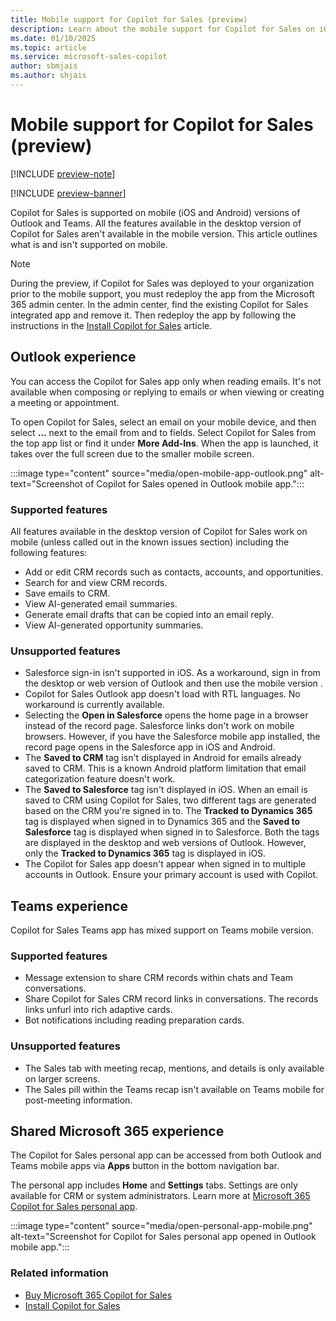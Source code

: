 ```yaml
---
title: Mobile support for Copilot for Sales (preview)
description: Learn about the mobile support for Copilot for Sales on iOS and Android versions of Outlook and Teams, including supported and unsupported features.
ms.date: 01/10/2025
ms.topic: article
ms.service: microsoft-sales-copilot
author: sbmjais
ms.author: shjais
---
```


# Mobile support for Copilot for Sales (preview)

[!INCLUDE [preview-note](~/../shared-content/shared/preview-includes/preview-note-d365.md)]

[!INCLUDE [preview-banner](~/../shared-content/shared/preview-includes/preview-banner.md)]

Copilot for Sales is supported on mobile (iOS and Android) versions of Outlook and Teams. All the features available in the desktop version of Copilot for Sales aren't available in the mobile version. This article outlines what is and isn't supported on mobile.

> [!NOTE]
> During the preview, if Copilot for Sales was deployed to your organization prior to the mobile support, you must redeploy the app from the Microsoft 365 admin center. In the admin center, find the existing Copilot for Sales integrated app and remove it. Then redeploy the app by following the instructions in the [Install Copilot for Sales](install-viva-sales.md) article.

## Outlook experience

You can access the Copilot for Sales app only when reading emails. It's not available when composing or replying to emails or when viewing or creating a meeting or appointment.

To open Copilot for Sales, select an email on your mobile device, and then select **...**  next to the email from and to fields. Select Copilot for Sales from the top app list or find it under **More Add-Ins**. When the app is launched, it takes over the full screen due to the smaller mobile screen.

:::image type="content" source="media/open-mobile-app-outlook.png" alt-text="Screenshot of Copilot for Sales opened in Outlook mobile app.":::

### Supported features

All features available in the desktop version of Copilot for Sales work on mobile (unless called out in the known issues section) including the following features:

- Add or edit CRM records such as contacts, accounts, and opportunities.
- Search for and view CRM records.
- Save emails to CRM.
- View AI-generated email summaries.
- Generate email drafts that can be copied into an email reply.
- View AI-generated opportunity summaries.

### Unsupported features

- Salesforce sign-in isn't supported in iOS. As a workaround, sign in from the desktop or web version of Outlook and then use the mobile version .
- Copilot for Sales Outlook app doesn't load with RTL languages. No workaround is currently available.
- Selecting the **Open in Salesforce** opens the home page in a browser instead of the record page. Salesforce links don't work on mobile browsers. However, if you have the Salesforce mobile app installed, the record page opens in the Salesforce app in iOS and Android.
- The **Saved to CRM** tag isn't displayed in Android for emails already saved to CRM. This is a known Android platform limitation that email categorization feature doesn't work.
- The **Saved to Salesforce** tag isn't displayed in iOS. When an email is saved to CRM using Copilot for Sales, two different tags are generated based on the CRM you're signed in to. The **Tracked to Dynamics 365** tag is displayed when signed in to Dynamics 365 and the **Saved to Salesforce** tag is displayed when signed in to Salesforce. Both the tags are displayed in the desktop and web versions of Outlook. However, only the **Tracked to Dynamics 365** tag is displayed in iOS. 
- The Copilot for Sales app doesn't appear when signed in to multiple accounts in Outlook. Ensure your primary account is used with Copilot.

## Teams experience

Copilot for Sales Teams app has mixed support on Teams mobile version.

### Supported features

- Message extension to share CRM records within chats and Team conversations.
- Share Copilot for Sales CRM record links in conversations. The records links unfurl into rich adaptive cards.
- Bot notifications including reading preparation cards.

### Unsupported features

- The Sales tab with meeting recap, mentions, and details is only available on larger screens.
- The Sales pill within the Teams recap isn't available on Teams mobile for post-meeting information.

## Shared Microsoft 365 experience

The Copilot for Sales personal app can be accessed from both Outlook and Teams mobile apps via **Apps** button in the bottom navigation bar.

The personal app includes **Home** and **Settings** tabs. Settings are only available for CRM or system administrators. Learn more at [Microsoft 365 Copilot for Sales personal app](personal-app.md).

:::image type="content" source="media/open-personal-app-mobile.png" alt-text="Screenshot for Copilot for Sales personal app opened in Outlook mobile app.":::

### Related information

- [Buy Microsoft 365 Copilot for Sales](buy-license.md)<br>
- [Install Copilot for Sales](install-viva-sales.md)
